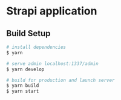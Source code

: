 # Strapi application


## Build Setup

```bash
# install dependencies
$ yarn

# serve admin localhost:1337/admin
$ yarn develop

# build for production and launch server
$ yarn build
$ yarn start

```